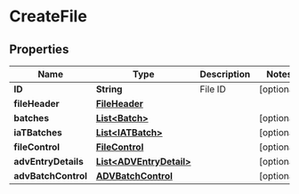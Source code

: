 # CreateFile

## Properties
Name | Type | Description | Notes
------------ | ------------- | ------------- | -------------
**ID** | **String** | File ID |  [optional]
**fileHeader** | [**FileHeader**](FileHeader.md) |  | 
**batches** | [**List&lt;Batch&gt;**](Batch.md) |  |  [optional]
**iaTBatches** | [**List&lt;IATBatch&gt;**](IATBatch.md) |  |  [optional]
**fileControl** | [**FileControl**](FileControl.md) |  |  [optional]
**advEntryDetails** | [**List&lt;ADVEntryDetail&gt;**](ADVEntryDetail.md) |  |  [optional]
**advBatchControl** | [**ADVBatchControl**](ADVBatchControl.md) |  |  [optional]
